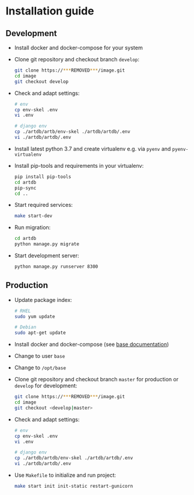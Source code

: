 # Installation guide

## Development

* Install docker and docker-compose for your system

* Clone git repository and checkout branch `develop`:

    ```bash
    git clone https://***REMOVED***/image.git
    cd image
    git checkout develop
    ```

* Check and adapt settings:

    ```bash
    # env
    cp env-skel .env
    vi .env
    
    # django env
    cp ./artdb/artb/env-skel ./artdb/artdb/.env
    vi ./artdb/artdb/.env
    ```

* Install latest python 3.7 and create virtualenv e.g. via `pyenv` and `pyenv-virtualenv`

* Install pip-tools and requirements in your virtualenv:

    ```bash
    pip install pip-tools
    cd artdb
    pip-sync
    cd ..
    ```

* Start required services:

    ```bash
    make start-dev
    ```
    
* Run migration:

    ```bash
    cd artdb
    python manage.py migrate
    ```

* Start development server:

    ```bash
    python manage.py runserver 8300
    ```


## Production

* Update package index:

    ```bash
    # RHEL
    sudo yum update

    # Debian
    sudo apt-get update
    ```

* Install docker and docker-compose 
(see [base documentation](https://***REMOVED***/documentation/base/server.html#docker))

* Change to user `base`

* Change to `/opt/base`

* Clone git repository and checkout branch `master` for production or 
`develop` for development:

    ```bash
    git clone https://***REMOVED***/image.git
    cd image
    git checkout <develop|master>
    ```

* Check and adapt settings:

    ```bash
    # env
    cp env-skel .env
    vi .env
    
    # django env
    cp ./artdb/artdb/env-skel ./artdb/artdb/.env
    vi ./artdb/artdb/.env
    ```

* Use `Makefile` to initialize and run project:

    ```bash
    make start init init-static restart-gunicorn
    ```
